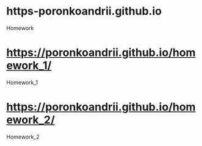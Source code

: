 # https-poronkoandrii.github.io
Homework
# https://poronkoandrii.github.io/homework_1/
Homework_1 
# https://poronkoandrii.github.io/homework_2/
Homework_2
